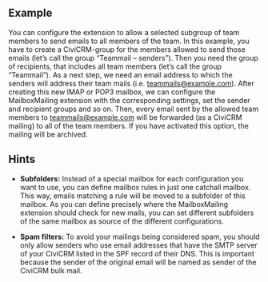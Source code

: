 ## Example

You can configure the extension to allow a selected subgroup of team members to send emails to all members of the team. In this example, you have to create a CiviCRM-group for the members allowed to send those emails (let’s call the group “Teammail – senders”). Then you need the group of recipients, that includes all team members (let’s call the group “Teammail”). As a next step, we need an email address to which the senders will address their team mails (i.e. [teammails@example.com](mailto:teammails@example.com)). After creating this new IMAP or POP3 mailbox, we can configure the MailboxMailing extension with the corresponding settings, set the sender and recipient groups and so on. Then, every email sent by the allowed team members to [teammails@example.com](mailto:teammails@example.com) will be forwarded (as a CiviCRM mailing) to all of the team members. If you have activated this option, the mailing will be archived.

## Hints

- **Subfolders:** Instead of a special mailbox for each configuration you want to use, you can define mailbox rules in just one catchall mailbox. This way, emails matching a rule will be moved to a subfolder of this mailbox. As you can define precisely where the MailboxMailing extension should check for new mails, you can set different subfolders of the same mailbox as source of the different configurations.
    
- **Spam filters:** To avoid your mailings being considered spam, you should only allow senders who use email addresses that have the SMTP server of your CiviCRM listed in the SPF record of their DNS. This is important because the sender of the original email will be named as sender of the CiviCRM bulk mail.